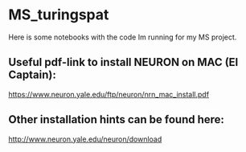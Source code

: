 # MS_turingspat
Here is some notebooks with the code Im running for my MS project. 

## Useful pdf-link to install NEURON on MAC (El Captain):
https://www.neuron.yale.edu/ftp/neuron/nrn_mac_install.pdf

## Other installation hints can be found here:
http://www.neuron.yale.edu/neuron/download
